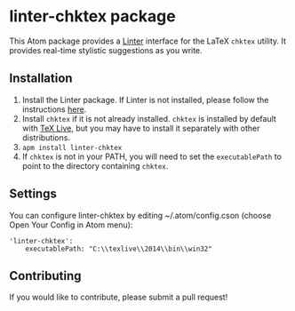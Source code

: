 # linter-chktex package

This Atom package provides a [Linter](https://github.com/AtomLinter/linter) interface for the LaTeX `chktex` utility.  It provides real-time stylistic suggestions as you write.

## Installation

1. Install the Linter package. If Linter is not installed, please follow the instructions [here](https://github.com/AtomLinter/Linter).  
2. Install `chktex` if it is not already installed.  `chktex` is installed by default with [TeX Live](https://www.tug.org/texlive/), but you may have to install it separately with other distributions.
3. `apm install linter-chktex`
4. If `chktex` is not in your PATH, you will need to set the `executablePath` to point to the directory containing `chktex`.

## Settings
You can configure linter-chktex by editing ~/.atom/config.cson (choose Open Your Config in Atom menu):
```
'linter-chktex':
    executablePath: "C:\\texlive\\2014\\bin\\win32"
```

## Contributing
If you would like to contribute, please submit a pull request!
